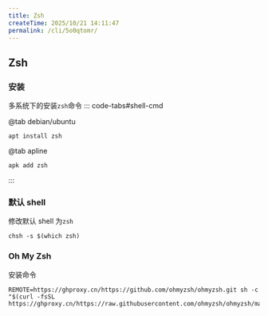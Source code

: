 ```yaml
---
title: Zsh
createTime: 2025/10/21 14:11:47
permalink: /cli/5o0qtomr/
---
```

## Zsh

### 安装
多系统下的安装`zsh`命令
::: code-tabs#shell-cmd

@tab debian/ubuntu
```shell
apt install zsh
```


@tab apline

```shell
apk add zsh
```

:::

### 默认 shell
修改默认 shell 为`zsh`

```shell
chsh -s $(which zsh)
```

### Oh My Zsh
安装命令

```shell
REMOTE=https://ghproxy.cn/https://github.com/ohmyzsh/ohmyzsh.git sh -c "$(curl -fsSL https://ghproxy.cn/https://raw.githubusercontent.com/ohmyzsh/ohmyzsh/master/tools/install.sh)"
```

